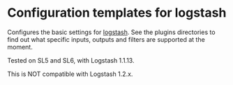 # Configuration templates for logstash

Configures the basic settings for [logstash](http://logstash.net).
See the plugins directories to find out what specific inputs, outputs
and filters are supported at the moment.

Tested on SL5 and SL6, with Logstash 1.1.13.

This is NOT compatible with Logstash 1.2.x.
